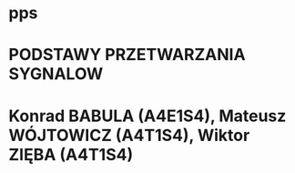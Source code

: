 # pps
# PODSTAWY PRZETWARZANIA SYGNALOW
# Konrad BABULA (A4E1S4), Mateusz WÓJTOWICZ (A4T1S4), Wiktor ZIĘBA (A4T1S4)
